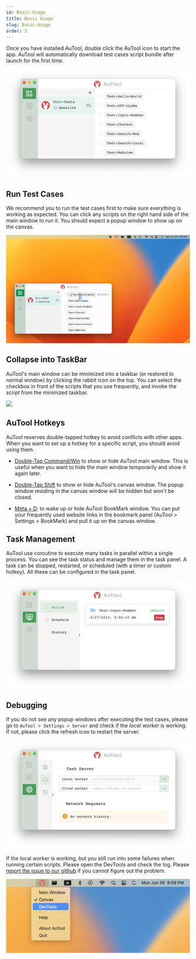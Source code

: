 ```yaml
---
id: Basic-Usage
title: Basic Usage
slug: Basic-Usage
order: 2
---
```


Once you have installed AuTool, double click the AuTool icon to start the app. AuTool will automatically download test cases script bundle after launch for the first time.

<img src="https://raw.githubusercontent.com/danalite/autool-docs/main/images/basic-main-window.png" alt="Test Cases" width="600"/>

## Run Test Cases

We recommend you to run the test cases first to make sure everything is working as expected. You can click any scripts on the right hand side of the main window to run it. You should expect a popup window to show up on the canvas.

<img src="https://raw.githubusercontent.com/danalite/autool-docs/main/images/basic-hello-world.gif" alt="Test Cases" width="600"/>

## Collapse into TaskBar

AuTool's main window can be minimized into a taskbar (or restored to normal window) by clicking the rabbit icon on the top. You can select the checkbox in front of the scripts that you use frequently, and invoke the script from the minimized taskbar.

<img src="https://raw.githubusercontent.com/danalite/autool-docs/main/images/basic-taskbar.gif"/>

## AuTool Hotkeys

AuTool reserves double-tapped hotkey to avoid conflicts with other apps. When you want to set up a hotkey for a specific script, you should avoid using them.

- [Double-Tap Command/Win](https://raw.githubusercontent.com/danalite/autool-docs/main/images/basic-double-tap-cmd.gif) to show or hide AuTool main window. This is useful when you want to hide the main window temporarily and show it again later.

- [Double-Tap Shift](https://raw.githubusercontent.com/danalite/autool-docs/main/images/basic-double-tap-shift.gif) to show or hide AuTool's canvas window. The popup window residing in the canvas window will be hidden but won't be closed.

- [Meta + D](https://raw.githubusercontent.com/danalite/autool-docs/main/images/basic-bookmark.gif): to wake up or hide AuTool BookMark window. You can put your frequently used website links in the bookmark panel (AuTool > Settings > BookMark) and pull it up on the canvas window.

## Task Management

AuTool use coroutine to execute many tasks in parallel within a single process. You can see the task status and manage them in the task panel. A task can be stopped, restarted, or scheduled (with a timer or custom hotkey). All these can be configured in the task panel.

<img src="https://raw.githubusercontent.com/danalite/autool-docs/main/images/basic-task-panel.png" alt="Test Cases" width="600"/>

## Debugging

If you do not see any popup windows after executing the test cases, please go to `AuTool > Settings > Server` and check if the _local worker_ is working. If not, please click the refresh icon to restart the server.

<img src="https://raw.githubusercontent.com/danalite/autool-docs/main/images/basic-task-server.png" alt="Test Cases" width="600"/>

If the local worker is working, but you still run into some failures when running certain scripts. Please open the DevTools and check the log. Please [report the issue to our github](https://github.com/danalite/autool/issues/new) if you cannot figure out the problem.

<img src="https://raw.githubusercontent.com/danalite/autool-docs/main/images/basic-debug.png"/>
